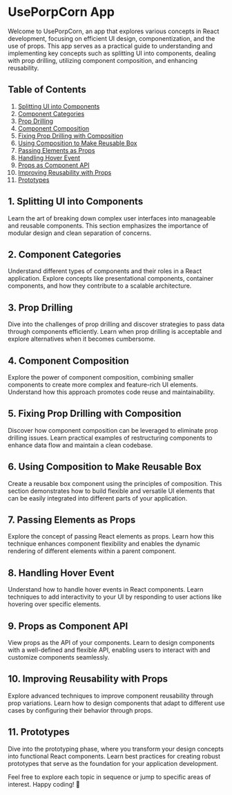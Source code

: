 # UsePorpCorn App

Welcome to UsePorpCorn, an app that explores various concepts in React development, focusing on efficient UI design, componentization, and the use of props. This app serves as a practical guide to understanding and implementing key concepts such as splitting UI into components, dealing with prop drilling, utilizing component composition, and enhancing reusability.

## Table of Contents

1. [Splitting UI into Components](#splitting-ui-into-components)
2. [Component Categories](#component-categories)
3. [Prop Drilling](#prop-drilling)
4. [Component Composition](#component-composition)
5. [Fixing Prop Drilling with Composition](#fixing-prop-drilling-with-composition)
6. [Using Composition to Make Reusable Box](#using-composition-to-make-reusable-box)
7. [Passing Elements as Props](#passing-elements-as-props)
8. [Handling Hover Event](#handling-hover-event)
9. [Props as Component API](#props-as-component-api)
10. [Improving Reusability with Props](#improving-reusability-with-props)
11. [Prototypes](#prototypes)

## 1. Splitting UI into Components

Learn the art of breaking down complex user interfaces into manageable and reusable components. This section emphasizes the importance of modular design and clean separation of concerns.

## 2. Component Categories

Understand different types of components and their roles in a React application. Explore concepts like presentational components, container components, and how they contribute to a scalable architecture.

## 3. Prop Drilling

Dive into the challenges of prop drilling and discover strategies to pass data through components efficiently. Learn when prop drilling is acceptable and explore alternatives when it becomes cumbersome.

## 4. Component Composition

Explore the power of component composition, combining smaller components to create more complex and feature-rich UI elements. Understand how this approach promotes code reuse and maintainability.

## 5. Fixing Prop Drilling with Composition

Discover how component composition can be leveraged to eliminate prop drilling issues. Learn practical examples of restructuring components to enhance data flow and maintain a clean codebase.

## 6. Using Composition to Make Reusable Box

Create a reusable box component using the principles of composition. This section demonstrates how to build flexible and versatile UI elements that can be easily integrated into different parts of your application.

## 7. Passing Elements as Props

Explore the concept of passing React elements as props. Learn how this technique enhances component flexibility and enables the dynamic rendering of different elements within a parent component.

## 8. Handling Hover Event

Understand how to handle hover events in React components. Learn techniques to add interactivity to your UI by responding to user actions like hovering over specific elements.

## 9. Props as Component API

View props as the API of your components. Learn to design components with a well-defined and flexible API, enabling users to interact with and customize components seamlessly.

## 10. Improving Reusability with Props

Explore advanced techniques to improve component reusability through prop variations. Learn how to design components that adapt to different use cases by configuring their behavior through props.

## 11. Prototypes

Dive into the prototyping phase, where you transform your design concepts into functional React components. Learn best practices for creating robust prototypes that serve as the foundation for your application development.

Feel free to explore each topic in sequence or jump to specific areas of interest. Happy coding! 🚀
